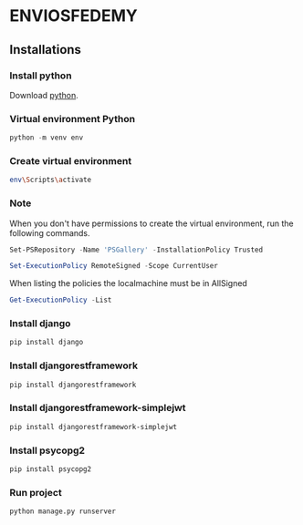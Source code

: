 # ENVIOSFEDEMY

## Installations

### Install python

Download [python](https://www.python.org/downloads/).

### Virtual environment Python

```powershell
python -m venv env
```

### Create virtual environment

```bash
env\Scripts\activate
```

### Note

When you don't have permissions to create the virtual environment, run the following commands.

```powershell
Set-PSRepository -Name 'PSGallery' -InstallationPolicy Trusted
```

```powershell
Set-ExecutionPolicy RemoteSigned -Scope CurrentUser
```

When listing the policies the localmachine must be in AllSigned

```powershell
Get-ExecutionPolicy -List
```

### Install django

```bash
pip install django
```

### Install djangorestframework

```bash
pip install djangorestframework
```

### Install djangorestframework-simplejwt

```bash
pip install djangorestframework-simplejwt
```

### Install psycopg2

```bash
pip install psycopg2
```

### Run project

```bash
python manage.py runserver
```
